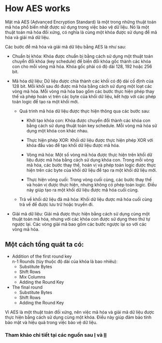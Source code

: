 # How AES works

Mật mã AES (Advanced Encryption Standard) là một trong những thuật toán mã hóa phổ biến nhất được sử dụng trong việc bảo vệ dữ liệu. Nó là một thuật toán mã hóa đối xứng, có nghĩa là cùng một khóa được sử dụng để mã hóa và giải mã dữ liệu.

Các bước để mã hóa và giải mã dữ liệu bằng AES là như sau:

- Chuẩn bị khóa: Khóa được chuẩn bị bằng cách sử dụng một thuật toán chuyển đổi khóa (key schedule) để biến đổi khóa gốc thành các khóa con cho mỗi vòng mã hóa. Khóa gốc phải có độ dài 128, 192 hoặc 256 bit.

- Mã hóa dữ liệu: Dữ liệu được chia thành các khối có độ dài cố định của 128 bit. Mỗi khối sau đó được mã hóa bằng cách sử dụng một loạt các vòng mã hóa. Mỗi vòng mã hóa bao gồm các bước thực hiện phép thay thế và phép hoán vị trên các byte của khối dữ liệu, kết hợp với các phép toán logic để tạo ra một khối mới.  
  + Quá trình mã hóa dữ liệu được thực hiện thông qua các bước sau:

    - Khởi tạo khóa con: Khóa được chuyển đổi thành các khóa con bằng cách sử dụng thuật toán key schedule. Mỗi vòng mã hóa sử dụng một khóa con khác nhau.

    - Thực hiện phép XOR: Khối dữ liệu được thực hiện phép XOR với khóa đầu vào để tạo khối dữ liệu được mã hóa.

    - Vòng mã hóa: Một số vòng mã hóa được thực hiện trên khối dữ liệu được mã hóa bằng cách sử dụng khóa con. Trong mỗi vòng mã hóa, các bước thay thế, hoán vị và phép toán logic được thực hiện trên các byte của khối dữ liệu để tạo ra một khối dữ liệu mới.

    - Thực hiện vòng cuối: Trong vòng cuối cùng, các bước thay thế và hoán vị được thực hiện, nhưng không có phép toán logic. Điều này giúp tạo ra một khối dữ liệu được mã hóa cuối cùng.

  + Trả về khối dữ liệu đã mã hóa: Khối dữ liệu được mã hóa cuối cùng trả về để được lưu trữ hoặc truyền đi.

- Giải mã dữ liệu: Giải mã được thực hiện bằng cách sử dụng cùng một thuật toán mã hóa, nhưng với các khóa con được sử dụng theo thứ tự ngược lại. Các vòng giải mã bao gồm các bước ngược lại so với các vòng mã hóa.  
## Một cách tổng quát ta có:  
-   Addition of the first round key  
    n-1 Rounds (tùy thuộc độ dài của khóa là bao nhiêu):
    -   Substitute Bytes
    -   Shift Rows
    -   Mix Columns
    -   Adding the Round Key
-   The final round
    -   Substitute Bytes
    -   Shift Rows
    -   Adding the Round Key

Vì AES là một thuật toán đối xứng, nên việc mã hóa và giải mã dữ liệu được thực hiện bằng cách sử dụng cùng một khóa. Điều này giúp đảm bảo tính bảo mật và hiệu quả trong việc bảo vệ dữ liệu.
### Tham khảo chi tiết tại các nguồn sau [I](https://www.youtube.com/watch?v=DUSmxMyHF-g&t=1176s) và [II](https://en.wikipedia.org/wiki/Advanced_Encryption_Standard)

